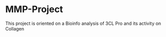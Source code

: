 # MMP-Project
This project is oriented on a Bioinfo analysis of 3CL Pro and its activity on Collagen
